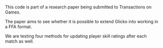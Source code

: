 This code is part of a research paper being submitted to Transactions on Games.

The paper aims to see whether it is possible to extend Glicko into working in a FFA format.

We are testing four methods for updating player skill ratings after each match as well.
